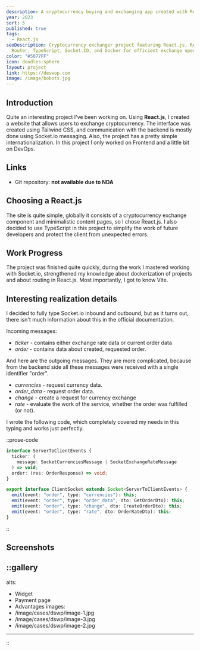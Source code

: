 ```yaml
---
description: A cryptocurrency buying and exchanging app created with React.js and Socket.IO.
year: 2023
sort: 5
published: true
tags:
  - React.js
seoDescription: Cryptocurrency exchanger project featuring React.js, React
  Router, TypeScript, Socket.IO, and Docker for efficient exchange operations.
color: "#5077FF"
icon: doodles:sphere
layout: project
link: https://deswop.com
image: /image/bobots.jpg
---
```


## Introduction

Quite an interesting project I've been working on. Using **React.js**, I created a website that allows users to exchange cryptocurrency. The interface was created using Tailwind CSS, and communication with the backend is mostly done using Socket.io messaging. Also, the project has a pretty simple internationalization. In this project I only worked on Frontend and a little bit on DevOps.

## Links

- Git repository: **not available due to NDA**

## Choosing a React.js

The site is quite simple, globally it consists of a cryptocurrency exchange component and minimalistic content pages, so I chose React.js. I also decided to use TypeScript in this project to simplify the work of future developers and protect the client from unexpected errors.

## Work Progress

The project was finished quite quickly, during the work I mastered working with Socket.io, strengthened my knowledge about dockerization of projects and about routing in React.js. Most importantly, I got to know Vite.

## Interesting realization details

I decided to fully type Socket.io inbound and outbound, but as it turns out, there isn't much information about this in the official documentation.

Incoming messages:

- *ticker* - contains either exchange rate data or current order data
- *order* - contains data about created, requested order.

And here are the outgoing messages. They are more complicated, because from the backend side all these messages were received with a single identifier "order".

- *currencies* - request currency data.
- *order\_data* - request order data.
- *change* - create a request for currency exchange
- *rate* - evaluate the work of the service, whether the order was fulfilled (or not).

I wrote the following code, which completely covered my needs in this typing and works just perfectly.

::prose-code
```ts
interface ServerToClientEvents {
  ticker: (
    message: SocketCurrenciesMessage | SocketExchangeRateMessage
  ) => void;
  order: (res: OrderResponse) => void;
}

export interface ClientSocket extends Socket<ServerToClientEvents> {
  emit(event: "order", type: "currencies"): this;
  emit(event: "order", type: "order_data", dto: GetOrderDto): this;
  emit(event: "order", type: "change", dto: CreateOrderDto): this;
  emit(event: "order", type: "rate", dto: OrderRateDto): this;
}
```
::

## Screenshots

::gallery
---
alts:
  - Widget
  - Payment page
  - Advantages
images:
  - /image/cases/dswp/image-1.jpg
  - /image/cases/dswp/image-3.jpg
  - /image/cases/dswp/image-2.jpg
---
::
